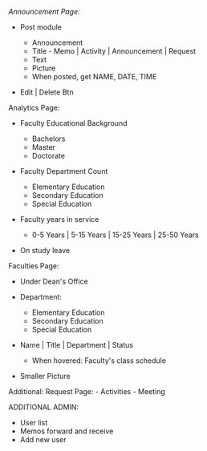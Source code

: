 *Announcement Page:*
  - Post module
    - Announcement
    - Title - Memo | Activity | Announcement | Request
    - Text
    - Picture
    - When posted, get NAME, DATE, TIME

  - Edit | Delete Btn

Analytics Page:
  - Faculty Educational Background
    - Bachelors
    - Master
    - Doctorate

  - Faculty Department Count
    - Elementary Education
    - Secondary Education
    - Special Education

  - Faculty years in service
    - 0-5 Years | 5-15 Years | 15-25 Years | 25-50 Years
    
  - On study leave

Faculties Page:
  - Under Dean's Office
  - Department:
    - Elementary Education
    - Secondary Education
    - Special Education

  - Name | Title | Department | Status
    - When hovered: Faculty's class schedule

  - Smaller Picture

Additional:
  Request Page:
    - Activities
    - Meeting


ADDITIONAL ADMIN:
  - User list
  - Memos forward and receive
  - Add new user